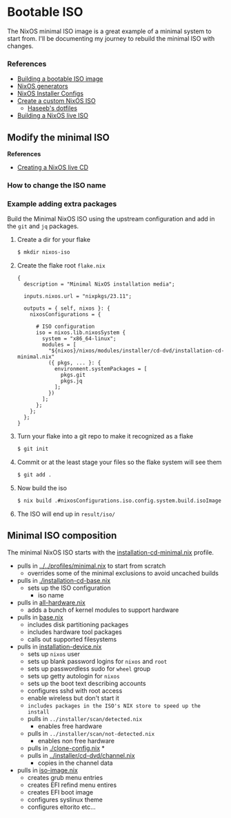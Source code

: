# Bootable ISO
The NixOS minimal ISO image is a great example of a minimal system to start from. I'll be documenting 
my journey to rebuild the minimal ISO with changes.

### References
* [Building a bootable ISO image](https://github.com/NixOS/nix.dev/blob/master/source/tutorials/nixos/building-bootable-iso-image.md)
* [NixOS generators](https://github.com/nix-community/nixos-generators)
* [NixOS Installer Configs](https://github.com/NixOS/nixpkgs/tree/master/nixos/modules/installer/cd-dvd)
* [Create a custom NixOS ISO](https://haseebmajid.dev/posts/2024-02-04-how-to-create-a-custom-nixos-iso/)
  * [Haseeb's dotfiles](https://gitlab.com/hmajid2301/dotfiles)
* [Building a NixOS live ISO](https://nixos.org/manual/nixos/stable/index.html#sec-building-image)

## Modify the minimal ISO

**References**
* [Creating a NixOS live CD](https://nixos.wiki/wiki/Creating_a_NixOS_live_CD)

### How to change the ISO name

### Example adding extra packages
Build the Minimal NixOS ISO using the upstream configuration and add in the `git` and `jq` packages.

1. Create a dir for your flake
   ```bash
   $ mkdir nixos-iso
   ```
2. Create the flake root `flake.nix`
   ```
   {
     description = "Minimal NixOS installation media";
   
     inputs.nixos.url = "nixpkgs/23.11";
   
     outputs = { self, nixos }: {
       nixosConfigurations = {
   
         # ISO configuration
         iso = nixos.lib.nixosSystem {
           system = "x86_64-linux";
           modules = [
             "${nixos}/nixos/modules/installer/cd-dvd/installation-cd-minimal.nix"
             ({ pkgs, ... }: {
               environment.systemPackages = [
                 pkgs.git
                 pkgs.jq
               ];
             })
           ];
         };
       };
     };
   }
   ```
3. Turn your flake into a git repo to make it recognized as a flake
   ```bash
   $ git init
   ```
4. Commit or at the least stage your files so the flake system will see them
   ```bash
   $ git add .
   ```
5. Now build the iso
   ```bash
   $ nix build .#nixosConfigurations.iso.config.system.build.isoImage
   ```
6. The ISO will end up in `result/iso/`

## Minimal ISO composition
The minimal NixOS ISO starts with the [installation-cd-minimal.nix](https://github.com/NixOS/nixpkgs/blob/master/nixos/modules/installer/cd-dvd/installation-cd-minimal.nix) profile.

* pulls in [../../profiles/minimal.nix](https://github.com/NixOS/nixpkgs/blob/master/nixos/modules/profiles/minimal.nix)
  to start from scratch
  * overrides some of the minimal exclusions to avoid uncached builds
* pulls in [./installation-cd-base.nix](https://github.com/NixOS/nixpkgs/blob/master/nixos/modules/installer/cd-dvd/installation-cd-base.nix)
  * sets up the ISO configuration
    * iso name
* pulls in [all-hardware.nix](https://github.com/NixOS/nixpkgs/blob/master/nixos/modules/profiles/all-hardware.nix)
  * adds a bunch of kernel modules to support hardware
* pulls in [base.nix](https://github.com/NixOS/nixpkgs/blob/master/nixos/modules/profiles/base.nix)
  * includes disk partitioning packages
  * includes hardware tool packages
  * calls out supported filesystems
* pulls in [installation-device.nix](https://github.com/NixOS/nixpkgs/blob/master/nixos/modules/profiles/installation-device.nix)
  * sets up `nixos` user
  * sets up blank password logins for `nixos` and `root`
  * sets up passwordless sudo for `wheel` group
  * sets up getty autologin for `nixos`
  * sets up the boot text describing accounts
  * configures sshd with root access
  * enable wireless but don't start it
  * `includes packages in the ISO's NIX store to speed up the install`
  * pulls in `../installer/scan/detected.nix`
    * enables free hardware
  * pulls in `../installer/scan/not-detected.nix`
    * enables non free hardware
  * pulls in [./clone-config.nix](https://github.com/NixOS/nixpkgs/blob/master/nixos/modules/profiles/clone-config.nix)
    * 
  * pulls in [../installer/cd-dvd/channel.nix](https://github.com/NixOS/nixpkgs/blob/master/nixos/modules/installer/cd-dvd/channel.nix)
    * copies in the channel data
* pulls in [iso-image.nix](https://github.com/NixOS/nixpkgs/blob/master/nixos/modules/installer/cd-dvd/iso-image.nix)
  * creates grub menu entries 
  * creates EFI refind menu entires
  * creates EFI boot image
  * configures syslinux theme
  * configures eltorito etc...

<!-- 
vim: ts=2:sw=2:sts=2
-->
